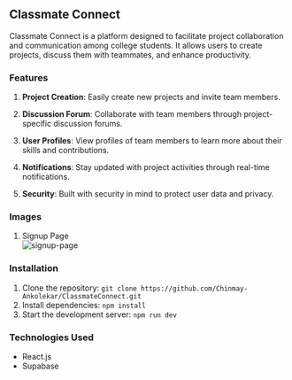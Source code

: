 ## Classmate Connect

Classmate Connect is a platform designed to facilitate project collaboration and communication among college students. It allows users to create projects, discuss them with teammates, and enhance productivity.

### Features

 1. **Project Creation**:
   Easily create new projects and invite team members.

 2. **Discussion Forum**:
   Collaborate with team members through project-specific discussion forums.

 3. **User Profiles**:
   View profiles of team members to learn more about their skills and contributions.

 4. **Notifications**:
   Stay updated with project activities through real-time notifications.

 5. **Security**:
   Built with security in mind to protect user data and privacy.

### Images 
1. Signup Page
   <br/>
   ![signup-page]()

### Installation
1. Clone the repository: `git clone https://github.com/Chinmay-Ankolekar/ClassmateConnect.git` 
2. Install dependencies: `npm install`
4. Start the development server: `npm run dev`

### Technologies Used
- React.js
- Supabase

